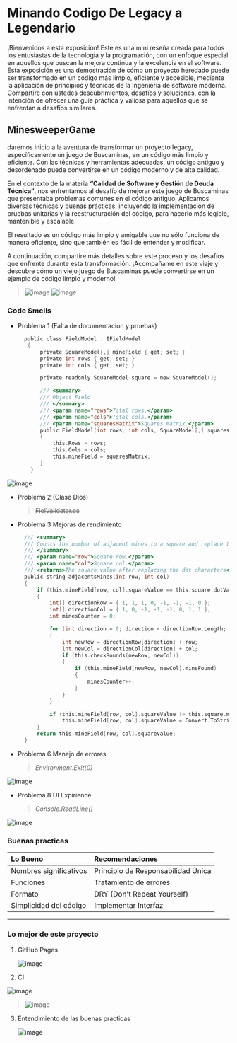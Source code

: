 
# Minando Codigo De Legacy a Legendario


¡Bienvenidos a esta exposición! Este es una mini reseña creada para todos los entusiastas de la tecnología y la programación, con un enfoque especial en aquellos que buscan la mejora continua y la excelencia en el software. Esta exposición es una demostración de cómo un proyecto heredado puede ser transformado en un código más limpio, eficiente y accesible, mediante la aplicación de principios y técnicas de la ingeniería de software moderna. Compartire con ustedes descubrimientos, desafíos y soluciones, con la intención de ofrecer una guía práctica y valiosa para aquellos que se enfrentan a desafíos similares.


## MinesweeperGame

daremos inicio a la aventura de transformar un proyecto legacy, específicamente un juego de Buscaminas, en un código más limpio y eficiente. Con las técnicas y herramientas adecuadas, un código antiguo y desordenado puede convertirse en un código moderno y de alta calidad.

En el contexto de la materia **“Calidad de Software y Gestión de Deuda Técnica”**, nos enfrentamos al desafío de mejorar este juego de Buscaminas que presentaba problemas comunes en el código antiguo. Aplicamos diversas técnicas y buenas prácticas, incluyendo la implementación de pruebas unitarias y la reestructuración del código, para hacerlo más legible, mantenible y escalable.

El resultado es un código más limpio y amigable que no sólo funciona de manera eficiente, sino que también es fácil de entender y modificar.

A continuación, compartire más detalles sobre este proceso y los desafíos que enfrente durante esta transformación. ¡Acompañame en este viaje y descubre cómo un viejo juego de Buscaminas puede convertirse en un ejemplo de código limpio y moderno!


> ![image](https://github.com/SantiagoC27/skills-github-pages/assets/89257540/d60e2421-7e82-4cb7-98b9-23059238adf5)
> ![image](https://github.com/SantiagoC27/skills-github-pages/assets/89257540/27a253a2-0afb-4cbb-98d3-194711930a1b)

  
### Code Smells

* Problema 1 (Falta de documentacion y pruebas)
  
   ```C
     public class FieldModel : IFieldModel
      {
          private SquareModel[,] mineField { get; set; }
          private int rows { get; set; }
          private int cols { get; set; }
  
          private readonly SquareModel square = new SquareModel();
  
          /// <summary>
          /// Object Field
          /// </summary>
          /// <param name="rows">Total rows.</param>
          /// <param name="cols">Total cols.</param>
          /// <param name="squaresMatrix">Squares matrix.</param>
          public FieldModel(int rows, int cols, SquareModel[,] squaresMatrix)
          {
              this.Rows = rows;
              this.Cols = cols;
              this.mineField = squaresMatrix;
          }
       }
   ```
   

![image](https://github.com/SantiagoC27/skills-github-pages/assets/89257540/697aecc6-de10-4964-807b-0a5bde471078)

* Problema 2 (Clase Dios)
  > ~~FielValidator.cs~~
* Problema 3 Mejoras de rendimiento
  
  ```C
    /// <summary>
    /// Counts the number of adjacent mines to a square and replace the dot character with this number. 
    /// </summary>
    /// <param name="row">Square row.</param>
    /// <param name="col">Square col.</param>
    /// <returns>The square value after replacing the dot characters</returns>
    public string adjacentsMines(int row, int col)
    {
        if (this.mineField[row, col].squareValue == this.square.dotValue)
        {
            int[] directionRow = { 1, 1, 1, 0, -1, -1, -1, 0 };
            int[] directionCol = { 1, 0, -1, -1, -1, 0, 1, 1 };
            int minesCounter = 0;

            for (int direction = 0; direction < directionRow.Length; direction++)
            {
                int newRow = directionRow[direction] + row;
                int newCol = directionCol[direction] + col;
                if (this.checkBounds(newRow, newCol))
                {
                    if (this.mineField[newRow, newCol].mineFound)
                    {
                        minesCounter++;
                    }
                }
            }

            if (this.mineField[row, col].squareValue != this.square.mineValue)
                this.mineField[row, col].squareValue = Convert.ToString(minesCounter);
        }
        return this.mineField[row, col].squareValue;
    }
  ```
* Problema 6 Manejo de errores
  > _Environment.Exit(0)_

![image](https://github.com/SantiagoC27/skills-github-pages/assets/89257540/6ecbe80e-66e2-48b3-bdee-0f8de6310ae9)

  
* Problema 8 UI Expirience
  > _Console.ReadLine()_

![image](https://github.com/SantiagoC27/skills-github-pages/assets/89257540/ed0f00e0-e2cd-40bb-8eac-088da92df748)

### Buenas practicas

| Lo Bueno        | Recomendaciones         |
|:-----------------|:------------------|
| Nombres significativos           | Principio de Responsabilidad Única |
| Funciones | Tratamiento de errores  |
| Formato            | DRY (Don't Repeat Yourself)   |
| Simplicidad del código           | Implementar Interfaz |

* * *

### Lo mejor de este proyecto
1. GitHub Pages
   
   ![image](https://github.com/SantiagoC27/skills-github-pages/assets/89257540/ad4e2daf-f23d-4ead-94d3-6b333a0d66c5)

2. CI

  ![image](https://github.com/SantiagoC27/skills-github-pages/assets/89257540/46273a49-0b57-4659-88c1-52fdeae08be1)

  >![image](https://github.com/SantiagoC27/skills-github-pages/assets/89257540/31548fc9-1747-4aa8-a815-36493d8bb7b9)

3. Entendimiento de las buenas practicas

   ![image](https://github.com/SantiagoC27/skills-github-pages/assets/89257540/ecaadd93-fba1-4fd7-a964-422ce4364233)
